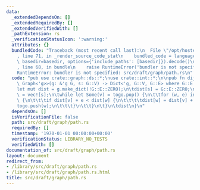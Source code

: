 ```yaml
---
data:
  _extendedDependsOn: []
  _extendedRequiredBy: []
  _extendedVerifiedWith: []
  _pathExtension: rs
  _verificationStatusIcon: ':warning:'
  attributes: {}
  bundledCode: "Traceback (most recent call last):\n  File \"/opt/hostedtoolcache/Python/3.9.1/x64/lib/python3.9/site-packages/onlinejudge_verify/documentation/build.py\"\
    , line 71, in _render_source_code_stat\n    bundled_code = language.bundle(stat.path,\
    \ basedir=basedir, options={'include_paths': [basedir]}).decode()\n  File \"/opt/hostedtoolcache/Python/3.9.1/x64/lib/python3.9/site-packages/onlinejudge_verify/languages/user_defined.py\"\
    , line 68, in bundle\n    raise RuntimeError('bundler is not specified: {}'.format(path.as_posix()))\n\
    RuntimeError: bundler is not specified: src/draft/graph/path.rs\n"
  code: "pub use crate::graph::ds::*;\nuse crate::int::*;\n\npub fn dijkstra<'g, G:\
    \ Graph<'g>>(g: &'g G, s: G::V) -> Dict<'g, G::V, G::E> where G::E: UInt {\n\t\
    let mut dist = g.make_dict(!G::E::ZERO);\n\tdist[s] = G::E::ZERO;\n\tlet mut togo\
    \ = vec![s];\n\twhile let Some(v) = togo.pop() {\n\t\tfor (w, e) in g.adj_ve(v)\
    \ {\n\t\t\tif dist[v] + e < dist[w] {\n\t\t\t\tdist[w] = dist[v] + e;\n\t\t\t\t\
    togo.push(w);\n\t\t\t}\n\t\t}\n\t}\n\tdist\n}\n"
  dependsOn: []
  isVerificationFile: false
  path: src/draft/graph/path.rs
  requiredBy: []
  timestamp: '1970-01-01 00:00:00+00:00'
  verificationStatus: LIBRARY_NO_TESTS
  verifiedWith: []
documentation_of: src/draft/graph/path.rs
layout: document
redirect_from:
- /library/src/draft/graph/path.rs
- /library/src/draft/graph/path.rs.html
title: src/draft/graph/path.rs
---
```

